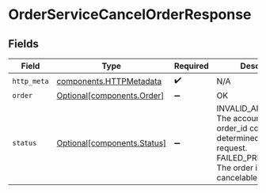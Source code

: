 # OrderServiceCancelOrderResponse


## Fields

| Field                                                                                                                                                 | Type                                                                                                                                                  | Required                                                                                                                                              | Description                                                                                                                                           |
| ----------------------------------------------------------------------------------------------------------------------------------------------------- | ----------------------------------------------------------------------------------------------------------------------------------------------------- | ----------------------------------------------------------------------------------------------------------------------------------------------------- | ----------------------------------------------------------------------------------------------------------------------------------------------------- |
| `http_meta`                                                                                                                                           | [components.HTTPMetadata](../../models/components/httpmetadata.md)                                                                                    | :heavy_check_mark:                                                                                                                                    | N/A                                                                                                                                                   |
| `order`                                                                                                                                               | [Optional[components.Order]](../../models/components/order.md)                                                                                        | :heavy_minus_sign:                                                                                                                                    | OK                                                                                                                                                    |
| `status`                                                                                                                                              | [Optional[components.Status]](../../models/components/status.md)                                                                                      | :heavy_minus_sign:                                                                                                                                    | INVALID_ARGUMENT: The account_id or the order_id could not be determined for the request.<br/>FAILED_PRECONDITION: The order is not in a cancelable state |